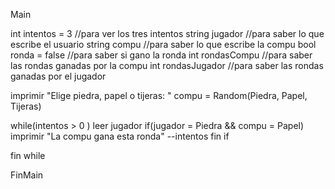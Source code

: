 Main

int intentos = 3 //para ver los tres intentos
string jugador  //para saber lo que escribe el usuario
string compu //para saber lo que escribe la compu
bool ronda = false //para saber si gano la ronda
int rondasCompu //para saber las rondas ganadas por la compu
int rondasJugador //para saber las rondas ganadas por el jugador

imprimir "Elige piedra, papel o tijeras: "
compu = Random(Piedra, Papel, Tijeras)

while(intentos > 0 )
  leer jugador
if(jugador = Piedra && compu = Papel)
  imprimir "La compu gana esta ronda"
  --intentos
fin if

fin while

FinMain